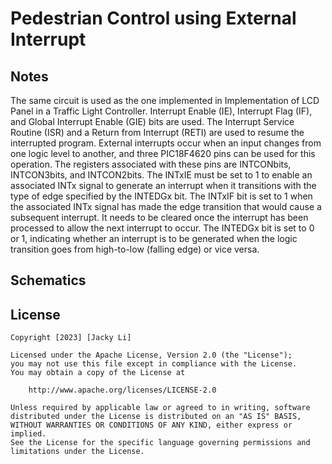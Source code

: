 # Pedestrian Control using External Interrupt

## Notes

The same circuit is used as the one implemented in Implementation of LCD Panel in a Traffic Light Controller. Interrupt Enable (IE), Interrupt Flag (IF), and Global Interrupt Enable (GIE) bits are used. The Interrupt Service Routine (ISR) and a Return from Interrupt (RETI) are used to resume the interrupted program. External interrupts occur when an input changes from one logic level to another, and three PIC18F4620 pins can be used for this operation. The registers associated with these pins are INTCONbits, INTCON3bits, and INTCON2bits. The INTxIE must be set to 1 to enable an associated INTx signal to generate an interrupt when it transitions with the type of edge specified by the INTEDGx bit. The INTxIF bit is set to 1 when the associated INTx signal has made the edge transition that would cause a subsequent interrupt. It needs to be cleared once the interrupt has been processed to allow the next interrupt to occur. The INTEDGx bit is set to 0 or 1, indicating whether an interrupt is to be generated when the logic transition goes from high-to-low (falling edge) or vice versa.

## Schematics

## License

    Copyright [2023] [Jacky Li]

    Licensed under the Apache License, Version 2.0 (the "License");
    you may not use this file except in compliance with the License.
    You may obtain a copy of the License at

        http://www.apache.org/licenses/LICENSE-2.0

    Unless required by applicable law or agreed to in writing, software
    distributed under the License is distributed on an "AS IS" BASIS,
    WITHOUT WARRANTIES OR CONDITIONS OF ANY KIND, either express or implied.
    See the License for the specific language governing permissions and
    limitations under the License.
